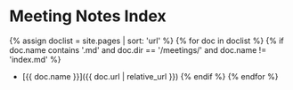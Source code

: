 # Meeting Notes Index

{% assign doclist = site.pages | sort: 'url'  %}
{% for doc in doclist %}
{% if doc.name contains '.md' and doc.dir == '/meetings/' and doc.name != 'index.md' %}
* [{{ doc.name }}]({{ doc.url | relative_url }})
{% endif %}
{% endfor %}

